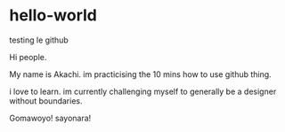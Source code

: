 # hello-world
testing le github

Hi people.

My name is Akachi. im practicising the 10 mins how to use github thing.

i love to learn. im currently challenging myself to generally be a designer without boundaries.

Gomawoyo!
sayonara!
